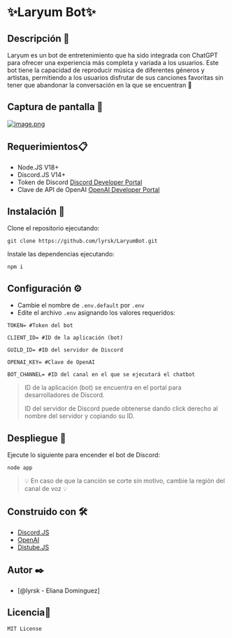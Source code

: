 # ✨Laryum Bot✨


## Descripción 💫
Laryum es un bot de entretenimiento que ha sido integrada con ChatGPT para ofrecer una experiencia más completa y variada a los usuarios. Este bot tiene la capacidad de reproducir música de diferentes géneros y artistas, permitiendo a los usuarios disfrutar de sus canciones favoritas sin tener que abandonar la conversación en la que se encuentran 🤖

## Captura de pantalla 📌
[![image.png](https://i.postimg.cc/GmwPzkPs/image.png)](https://postimg.cc/ZCHy5vMT)

## Requerimientos📋
- Node.JS V18+
- Discord.JS V14+
- Token de Discord [Discord Developer Portal](https://discord.com/developers/applications)
- Clave de API de OpenAI [OpenAI Developer Portal](https://platform.openai.com/account/api-keys)

## Instalación 🔧
Clone el repositorio ejecutando:
```
git clone https://github.com/lyrsk/LaryumBot.git
```
Instale las dependencias ejecutando:
```
npm i
```

## Configuración ⚙️
- Cambie el nombre de `.env.default` por `.env`
- Edite el archivo `.env` asignando los valores requeridos:
```
TOKEN= #Token del bot

CLIENT_ID= #ID de la aplicación (bot)

GUILD_ID= #ID del servidor de Discord

OPENAI_KEY= #Clave de OpenAI

BOT_CHANNEL= #ID del canal en el que se ejecutará el chatbot
```
> ID de la aplicación (bot) se encuentra en el portal para desarrolladores de Discord.
>
> ID del servidor de Discord puede obtenerse dando click derecho al nombre del servidor y copiando su ID.

## Despliegue 🚀
Ejecute lo siguiente para encender el bot de Discord:
```
node app
```
> 💡 En caso de que la canción se corte sin motivo, cambie la región del canal de voz 💡

## Construido con 🛠️
- [Discord.JS](https://discord.js.org/#/) 
- [OpenAI](https://platform.openai.com)
- [Distube.JS](https://distube.js.org/#/)

## Autor ✒️
- [@lyrsk - Eliana Dominguez]

## Licencia📄
```
MIT License
```

